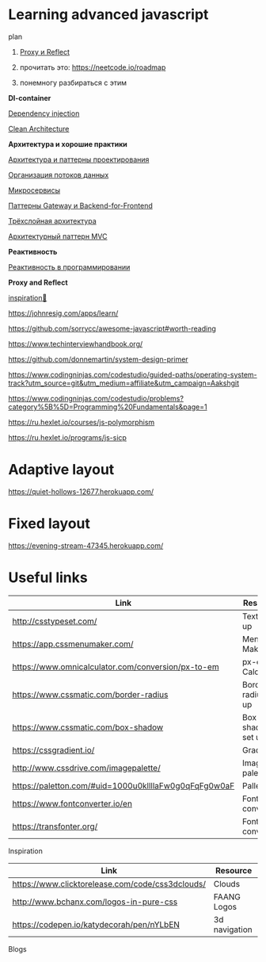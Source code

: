 # Learning advanced javascript

plan

1) [Proxy и Reflect](https://learn.javascript.ru/proxy)

2) прочитать это: https://neetcode.io/roadmap

3) понемногу разбираться с этим 

**DI-container**

[Dependency injection](https://www.freecodecamp.org/news/a-quick-intro-to-dependency-injection-what-it-is-and-when-to-use-it-7578c84fa88f/)

[Clean Architecture](https://medium.com/codex/clean-architecture-for-dummies-df6561d42c94)

**Архитектура и хорошие практики**

[Архитектура и паттерны проектирования](https://doka.guide/tools/architecture-and-design-patterns/)

[Организация потоков данных](https://doka.guide/tools/architecture-data-flow/)

[Микросервисы](https://doka.guide/tools/microservices/)

[Паттерны Gateway и Backend-for-Frontend](https://doka.guide/tools/gateway-bff/)

[Трёхслойная архитектура](https://doka.guide/tools/clean-architecture/)

[Архитектурный паттерн MVC](https://doka.guide/tools/architecture-mvc/)


**Реактивность**

[Реактивность в программировании](https://doka.guide/tools/reactivity/)

**Proxy and Reflect**






[inspiration💜](https://www.freecodecamp.org/news/15-web-developer-portfolios-to-inspire-you-137fb1743cae/)

https://johnresig.com/apps/learn/

https://github.com/sorrycc/awesome-javascript#worth-reading

https://www.techinterviewhandbook.org/

https://github.com/donnemartin/system-design-primer

https://www.codingninjas.com/codestudio/guided-paths/operating-system-track?utm_source=git&utm_medium=affiliate&utm_campaign=Aakshgit

https://www.codingninjas.com/codestudio/problems?category%5B%5D=Programming%20Fundamentals&page=1

https://ru.hexlet.io/courses/js-polymorphism

https://ru.hexlet.io/programs/js-sicp




# Adaptive layout

https://quiet-hollows-12677.herokuapp.com/


# Fixed layout

https://evening-stream-47345.herokuapp.com/


# Useful links 

|Link |Resource|
|-------|-----|
|http://csstypeset.com/|Text set up|
|https://app.cssmenumaker.com/|Menu Maker|
|https://www.omnicalculator.com/conversion/px-to-em|px-em Calculator|
|https://www.cssmatic.com/border-radius| Border radius set up|
|https://www.cssmatic.com/box-shadow| Box shadow set up|
|https://cssgradient.io/| Gradient |
|http://www.cssdrive.com/imagepalette/|Image palette|
|https://paletton.com/#uid=1000u0kllllaFw0g0qFqFg0w0aF|Palleton|
|https://www.fontconverter.io/en| Font converter|
|https://transfonter.org/|Font converter|



Inspiration

|Link |Resource|
|-------|-----|
|https://www.clicktorelease.com/code/css3dclouds/| Clouds |
|http://www.bchanx.com/logos-in-pure-css| FAANG Logos|
|https://codepen.io/katydecorah/pen/nYLbEN|3d navigation|


Blogs

